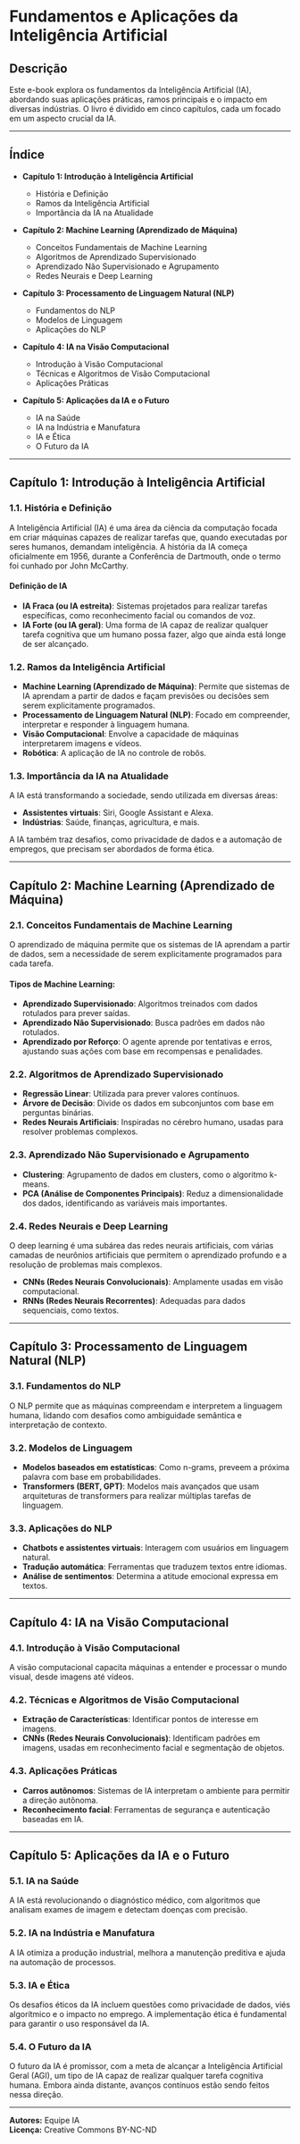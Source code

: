 # Fundamentos e Aplicações da Inteligência Artificial

## Descrição
Este e-book explora os fundamentos da Inteligência Artificial (IA), abordando suas aplicações práticas, ramos principais e o impacto em diversas indústrias. O livro é dividido em cinco capítulos, cada um focado em um aspecto crucial da IA.

---

## Índice

- **Capítulo 1: Introdução à Inteligência Artificial**
  - História e Definição
  - Ramos da Inteligência Artificial
  - Importância da IA na Atualidade

- **Capítulo 2: Machine Learning (Aprendizado de Máquina)**
  - Conceitos Fundamentais de Machine Learning
  - Algoritmos de Aprendizado Supervisionado
  - Aprendizado Não Supervisionado e Agrupamento
  - Redes Neurais e Deep Learning

- **Capítulo 3: Processamento de Linguagem Natural (NLP)**
  - Fundamentos do NLP
  - Modelos de Linguagem
  - Aplicações do NLP

- **Capítulo 4: IA na Visão Computacional**
  - Introdução à Visão Computacional
  - Técnicas e Algoritmos de Visão Computacional
  - Aplicações Práticas

- **Capítulo 5: Aplicações da IA e o Futuro**
  - IA na Saúde
  - IA na Indústria e Manufatura
  - IA e Ética
  - O Futuro da IA

---

## Capítulo 1: Introdução à Inteligência Artificial

### 1.1. História e Definição

A Inteligência Artificial (IA) é uma área da ciência da computação focada em criar máquinas capazes de realizar tarefas que, quando executadas por seres humanos, demandam inteligência. A história da IA começa oficialmente em 1956, durante a Conferência de Dartmouth, onde o termo foi cunhado por John McCarthy.

#### Definição de IA

- **IA Fraca (ou IA estreita)**: Sistemas projetados para realizar tarefas específicas, como reconhecimento facial ou comandos de voz.
- **IA Forte (ou IA geral)**: Uma forma de IA capaz de realizar qualquer tarefa cognitiva que um humano possa fazer, algo que ainda está longe de ser alcançado.

### 1.2. Ramos da Inteligência Artificial

- **Machine Learning (Aprendizado de Máquina)**: Permite que sistemas de IA aprendam a partir de dados e façam previsões ou decisões sem serem explicitamente programados.
- **Processamento de Linguagem Natural (NLP)**: Focado em compreender, interpretar e responder à linguagem humana.
- **Visão Computacional**: Envolve a capacidade de máquinas interpretarem imagens e vídeos.
- **Robótica**: A aplicação de IA no controle de robôs.

### 1.3. Importância da IA na Atualidade

A IA está transformando a sociedade, sendo utilizada em diversas áreas:
- **Assistentes virtuais**: Siri, Google Assistant e Alexa.
- **Indústrias**: Saúde, finanças, agricultura, e mais.

A IA também traz desafios, como privacidade de dados e a automação de empregos, que precisam ser abordados de forma ética.

---

## Capítulo 2: Machine Learning (Aprendizado de Máquina)

### 2.1. Conceitos Fundamentais de Machine Learning

O aprendizado de máquina permite que os sistemas de IA aprendam a partir de dados, sem a necessidade de serem explicitamente programados para cada tarefa.

#### Tipos de Machine Learning:
- **Aprendizado Supervisionado**: Algoritmos treinados com dados rotulados para prever saídas.
- **Aprendizado Não Supervisionado**: Busca padrões em dados não rotulados.
- **Aprendizado por Reforço**: O agente aprende por tentativas e erros, ajustando suas ações com base em recompensas e penalidades.

### 2.2. Algoritmos de Aprendizado Supervisionado

- **Regressão Linear**: Utilizada para prever valores contínuos.
- **Árvore de Decisão**: Divide os dados em subconjuntos com base em perguntas binárias.
- **Redes Neurais Artificiais**: Inspiradas no cérebro humano, usadas para resolver problemas complexos.

### 2.3. Aprendizado Não Supervisionado e Agrupamento

- **Clustering**: Agrupamento de dados em clusters, como o algoritmo k-means.
- **PCA (Análise de Componentes Principais)**: Reduz a dimensionalidade dos dados, identificando as variáveis mais importantes.

### 2.4. Redes Neurais e Deep Learning

O deep learning é uma subárea das redes neurais artificiais, com várias camadas de neurônios artificiais que permitem o aprendizado profundo e a resolução de problemas mais complexos.

- **CNNs (Redes Neurais Convolucionais)**: Amplamente usadas em visão computacional.
- **RNNs (Redes Neurais Recorrentes)**: Adequadas para dados sequenciais, como textos.

---

## Capítulo 3: Processamento de Linguagem Natural (NLP)

### 3.1. Fundamentos do NLP

O NLP permite que as máquinas compreendam e interpretem a linguagem humana, lidando com desafios como ambiguidade semântica e interpretação de contexto.

### 3.2. Modelos de Linguagem

- **Modelos baseados em estatísticas**: Como n-grams, preveem a próxima palavra com base em probabilidades.
- **Transformers (BERT, GPT)**: Modelos mais avançados que usam arquiteturas de transformers para realizar múltiplas tarefas de linguagem.

### 3.3. Aplicações do NLP

- **Chatbots e assistentes virtuais**: Interagem com usuários em linguagem natural.
- **Tradução automática**: Ferramentas que traduzem textos entre idiomas.
- **Análise de sentimentos**: Determina a atitude emocional expressa em textos.

---

## Capítulo 4: IA na Visão Computacional

### 4.1. Introdução à Visão Computacional

A visão computacional capacita máquinas a entender e processar o mundo visual, desde imagens até vídeos.

### 4.2. Técnicas e Algoritmos de Visão Computacional

- **Extração de Características**: Identificar pontos de interesse em imagens.
- **CNNs (Redes Neurais Convolucionais)**: Identificam padrões em imagens, usadas em reconhecimento facial e segmentação de objetos.

### 4.3. Aplicações Práticas

- **Carros autônomos**: Sistemas de IA interpretam o ambiente para permitir a direção autônoma.
- **Reconhecimento facial**: Ferramentas de segurança e autenticação baseadas em IA.

---

## Capítulo 5: Aplicações da IA e o Futuro

### 5.1. IA na Saúde

A IA está revolucionando o diagnóstico médico, com algoritmos que analisam exames de imagem e detectam doenças com precisão.

### 5.2. IA na Indústria e Manufatura

A IA otimiza a produção industrial, melhora a manutenção preditiva e ajuda na automação de processos.

### 5.3. IA e Ética

Os desafios éticos da IA incluem questões como privacidade de dados, viés algorítmico e o impacto no emprego. A implementação ética é fundamental para garantir o uso responsável da IA.

### 5.4. O Futuro da IA

O futuro da IA é promissor, com a meta de alcançar a Inteligência Artificial Geral (AGI), um tipo de IA capaz de realizar qualquer tarefa cognitiva humana. Embora ainda distante, avanços contínuos estão sendo feitos nessa direção.

---

**Autores:** Equipe IA  
**Licença:** Creative Commons BY-NC-ND
